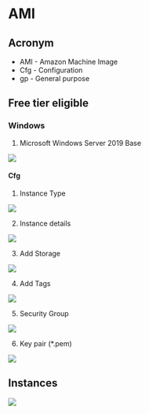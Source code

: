 # AMI

## Acronym
* AMI - Amazon Machine Image
* Cfg - Configuration
* gp - General purpose

## Free tier eligible
### Windows
1) Microsoft Windows Server 2019 Base

[<img src="https://i.imgur.com/K72jxZm.png">](https://i.imgur.com/K72jxZm.png)

#### Cfg
1) Instance Type

[<img src="https://i.imgur.com/URobaBw.png">](https://i.imgur.com/URobaBw.png)

2) Instance details

[<img src="https://i.imgur.com/egfYMNE.png">](https://i.imgur.com/egfYMNE.png)

3) Add Storage

[<img src="https://i.imgur.com/JVokUFl.png">](https://i.imgur.com/JVokUFl.png)

4) Add Tags

[<img src="https://i.imgur.com/8VHws9I.png">](https://i.imgur.com/8VHws9I.png)

5) Security Group

[<img src="https://i.imgur.com/fqM2esS.png">](https://i.imgur.com/fqM2esS.png)

6) Key pair (*.pem)

[<img src="https://i.imgur.com/UkyXg5c.png">](https://i.imgur.com/UkyXg5c.png)

## Instances

[<img src="https://i.imgur.com/M0kZQRa.png">](https://i.imgur.com/M0kZQRa.png)
